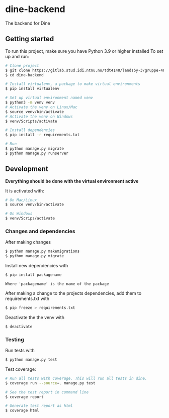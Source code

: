 # dine-backend

The backend for Dine

## Getting started

To run this project, make sure you have Python 3.9 or higher installed
To set up and run:

```bash
# Clone project
$ git clone https://gitlab.stud.idi.ntnu.no/tdt4140/landsby-3/gruppe-48/dine-backend.git
$ cd dine-backend

# Install virtualenv, a package to make virtual environments
$ pip install virtualenv

# Set up virtual environment named venv
$ python3 -m venv venv
# Activate the venv on Linux/Mac
$ source venv/bin/activate
# Activate the venv on Windows
$ venv/Scripts/activate

# Install dependencies
$ pip install -r requirements.txt

# Run
$ python manage.py migrate
$ python manage.py runserver

```

## Development

**Everything should be done with the virtual environment active** 

It is activated with:
```bash
# On Mac/Linux
$ source venv/bin/activate

# On Windows
$ venv/Scrips/activate
```

### Changes and dependencies

After making changes

```bash
$ python manage.py makemigrations
$ python manage.py migrate
```

Install new dependencies with

```bash
$ pip install packagename
```

`Where 'packagename' is the name of the package `

After making a change to the projects dependencies, add them to requirements.txt with

```bash
$ pip freeze > requirements.txt
```

Deactivate the the venv with

```bash
$ deactivate
```

### Testing

Run tests with
```bash
$ python manage.py test
```

Test coverage:

```bash
# Run all tests with coverage. This will run all tests in dine.
$ coverage run --source=. manage.py test

# See the test report in command line
$ coverage report

# Generate test report as html
$ coverage html

```
